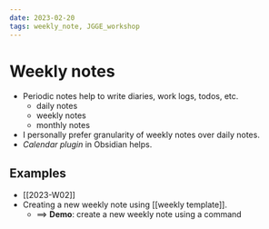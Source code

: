 ```yaml
---
date: 2023-02-20
tags: weekly_note, JGGE_workshop
---
```


# Weekly notes

- Periodic notes help to write diaries, work logs, todos, etc.
  - daily notes
  - weekly notes
  - monthly notes
- I personally prefer granularity of weekly notes over daily notes.
- *Calendar plugin* in Obsidian helps.

## Examples

- [[2023-W02]]
- Creating a new weekly note using [[weekly template]].
  - ==> **Demo**: create a new weekly note using a command